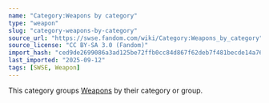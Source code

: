 ```yaml
---
name: "Category:Weapons by category"
type: "weapon"
slug: "category-weapons-by-category"
source_url: "https://swse.fandom.com/wiki/Category:Weapons_by_category"
source_license: "CC BY-SA 3.0 (Fandom)"
import_hash: "ced9de2699086a3ad125be72ffb0cc84d867f62deb7f481becde14a766f340f3"
last_imported: "2025-09-12"
tags: [SWSE, Weapon]
---
```

This category groups [Weapons](https://swse.fandom.com/wiki/Weapons) by their category or group.